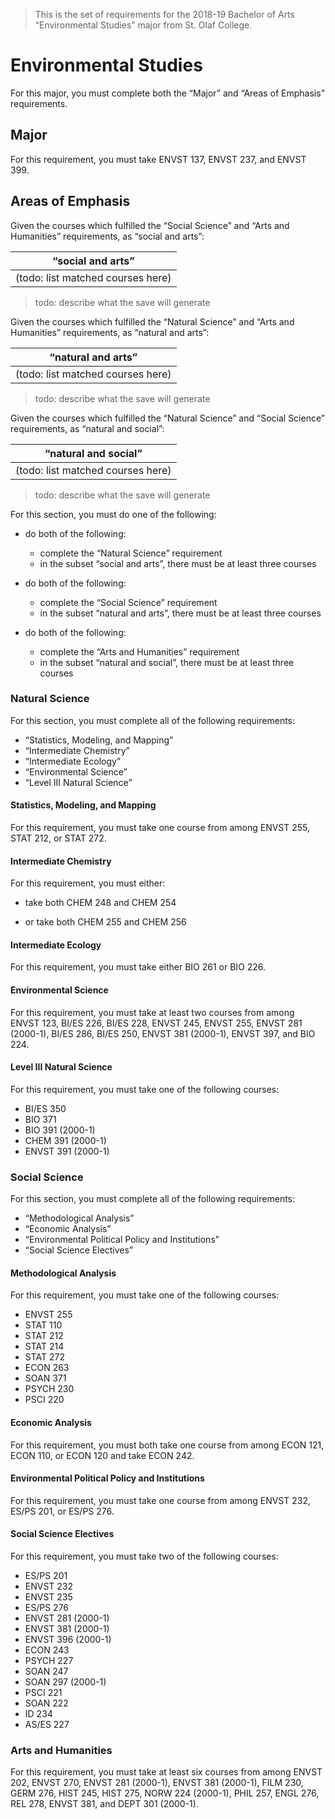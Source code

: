 > This is the set of requirements for the 2018-19 Bachelor of Arts
> “Environmental Studies” major from St. Olaf College.

# Environmental Studies
For this major, you must complete both the “Major” and “Areas of Emphasis” requirements.

## Major
For this requirement, you must take ENVST 137, ENVST 237, and ENVST 399.


## Areas of Emphasis
Given the courses which fulfilled the “Social Science” and “Arts and Humanities” requirements, as “social and arts”:

| “social and arts” |
| ----------------- |
| (todo: list matched courses here) |

> todo: describe what the save will generate

Given the courses which fulfilled the “Natural Science” and “Arts and Humanities” requirements, as “natural and arts”:

| “natural and arts” |
| ------------------ |
| (todo: list matched courses here) |

> todo: describe what the save will generate

Given the courses which fulfilled the “Natural Science” and “Social Science” requirements, as “natural and social”:

| “natural and social” |
| -------------------- |
| (todo: list matched courses here) |

> todo: describe what the save will generate

For this section, you must do one of the following:

- do both of the following:
    
    - complete the “Natural Science” requirement
    - in the subset “social and arts”, there must be at least three courses
    
- do both of the following:
    
    - complete the “Social Science” requirement
    - in the subset “natural and arts”, there must be at least three courses
    
- do both of the following:
    
    - complete the “Arts and Humanities” requirement
    - in the subset “natural and social”, there must be at least three courses
    

### Natural Science
For this section, you must complete all of the following requirements:

- “Statistics, Modeling, and Mapping”
- “Intermediate Chemistry”
- “Intermediate Ecology”
- “Environmental Science”
- “Level III Natural Science”

#### Statistics, Modeling, and Mapping
For this requirement, you must take one course from among ENVST 255, STAT 212, or STAT 272.

#### Intermediate Chemistry
For this requirement, you must either:

- take both CHEM 248 and CHEM 254

- or take both CHEM 255 and CHEM 256

#### Intermediate Ecology
For this requirement, you must take either BIO 261 or BIO 226.

#### Environmental Science
For this requirement, you must take at least two courses from among ENVST 123, BI/ES 226, BI/ES 228, ENVST 245, ENVST 255, ENVST 281 (2000-1), BI/ES 286, BI/ES 250, ENVST 381 (2000-1), ENVST 397, and BIO 224.

#### Level III Natural Science
For this requirement, you must take one of the following courses:

- BI/ES 350
- BIO 371
- BIO 391 (2000-1)
- CHEM 391 (2000-1)
- ENVST 391 (2000-1)

### Social Science
For this section, you must complete all of the following requirements:

- “Methodological Analysis”
- “Economic Analysis”
- “Environmental Political Policy and Institutions”
- “Social Science Electives”

#### Methodological Analysis
For this requirement, you must take one of the following courses:

- ENVST 255
- STAT 110
- STAT 212
- STAT 214
- STAT 272
- ECON 263
- SOAN 371
- PSYCH 230
- PSCI 220

#### Economic Analysis
For this requirement, you must both take one course from among ECON 121, ECON 110, or ECON 120 and take ECON 242.

#### Environmental Political Policy and Institutions
For this requirement, you must take one course from among ENVST 232, ES/PS 201, or ES/PS 276.

#### Social Science Electives
For this requirement, you must take two of the following courses:

- ES/PS 201
- ENVST 232
- ENVST 235
- ES/PS 276
- ENVST 281 (2000-1)
- ENVST 381 (2000-1)
- ENVST 396 (2000-1)
- ECON 243
- PSYCH 227
- SOAN 247
- SOAN 297 (2000-1)
- PSCI 221
- SOAN 222
- ID 234
- AS/ES 227

### Arts and Humanities
For this requirement, you must take at least six courses from among ENVST 202, ENVST 270, ENVST 281 (2000-1), ENVST 381 (2000-1), FILM 230, GERM 276, HIST 245, HIST 275, NORW 224 (2000-1), PHIL 257, ENGL 276, REL 278, ENVST 381, and DEPT 301 (2000-1).


